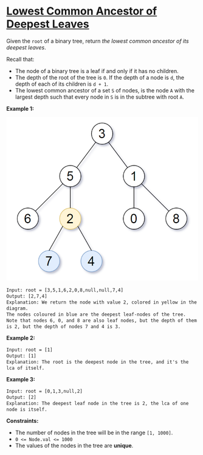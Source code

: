 [Lowest Common Ancestor of Deepest Leaves](https://leetcode.com/problems/lowest-common-ancestor-of-deepest-leaves)
===
Given the `root` of a binary tree, return *the lowest common ancestor of its deepest leaves*.

Recall that:

- The node of a binary tree is a leaf if and only if it has no children.
- The depth of the root of the tree is `0`. If the depth of a node is `d`, the depth of each of its children is `d + 1`.
- The lowest common ancestor of a set `S` of nodes, is the node `A` with the largest depth such that every node in `S`
  is in the subtree with root `A`.

**Example 1:**

![img.png](../bin/lowest_common_ancestor_of_deepest_leaves/img.png)

```text
Input: root = [3,5,1,6,2,0,8,null,null,7,4]
Output: [2,7,4]
Explanation: We return the node with value 2, colored in yellow in the diagram.
The nodes coloured in blue are the deepest leaf-nodes of the tree.
Note that nodes 6, 0, and 8 are also leaf nodes, but the depth of them is 2, but the depth of nodes 7 and 4 is 3.
```

**Example 2:**

```text
Input: root = [1]
Output: [1]
Explanation: The root is the deepest node in the tree, and it's the lca of itself.
```

**Example 3:**

```text
Input: root = [0,1,3,null,2]
Output: [2]
Explanation: The deepest leaf node in the tree is 2, the lca of one node is itself.
```

**Constraints:**

- The number of nodes in the tree will be in the range `[1, 1000]`.
- `0 <= Node.val <= 1000`
- The values of the nodes in the tree are **unique**.
